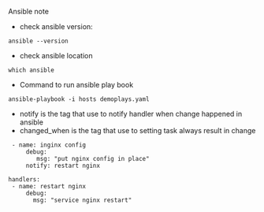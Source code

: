 Ansible note
- check ansible version:
```
ansible --version
```

- check ansible location
```
which ansible
```

- Command to run ansible play book
```
ansible-playbook -i hosts demoplays.yaml
```

- notify is the tag that use to notify handler when change happened in ansible
- changed_when is the tag that use to setting task always result in change
```
 - name: inginx config
     debug:
        msg: "put nginx config in place"
     notify: restart nginx
```
```
handlers:
 - name: restart nginx
     debug:
       msg: "service nginx restart"
```
